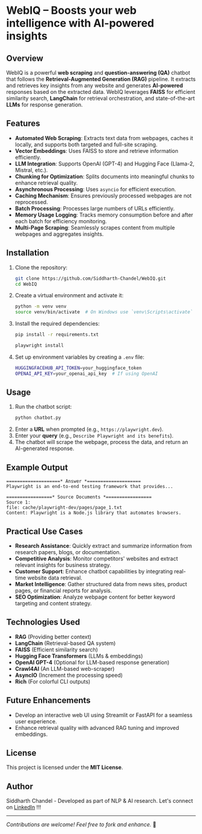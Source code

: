 # WebIQ – Boosts your web intelligence with AI-powered insights

## Overview
WebIQ is a powerful **web scraping** and **question-answering (QA)** chatbot that follows the **Retrieval-Augmented Generation (RAG)** pipeline. It extracts and retrieves key insights from any website and generates **AI-powered** responses based on the extracted data. WebIQ leverages **FAISS** for efficient similarity search, **LangChain** for retrieval orchestration, and state-of-the-art **LLMs** for response generation.

## Features
- **Automated Web Scraping**: Extracts text data from webpages, caches it locally, and supports both targeted and full-site scraping.
- **Vector Embeddings**: Uses FAISS to store and retrieve information efficiently.
- **LLM Integration**: Supports OpenAI (GPT-4) and Hugging Face (Llama-2, Mistral, etc.).
- **Chunking for Optimization**: Splits documents into meaningful chunks to enhance retrieval quality.
- **Asynchronous Processing**: Uses `asyncio` for efficient execution.
- **Caching Mechanism**: Ensures previously processed webpages are not reprocessed.
- **Batch Processing**: Processes large numbers of URLs efficiently.
- **Memory Usage Logging**: Tracks memory consumption before and after each batch for efficiency monitoring.
- **Multi-Page Scraping**: Seamlessly scrapes content from multiple webpages and aggregates insights.

## Installation

1. Clone the repository:
    ```sh
    git clone https://github.com/Siddharth-Chandel/WebIQ.git
    cd WebIQ
    ```

2. Create a virtual environment and activate it:
    ```sh
    python -m venv venv
    source venv/bin/activate  # On Windows use `venv\Scripts\activate`
    ```

3. Install the required dependencies:
    ```sh
    pip install -r requirements.txt

    playwright install
    ```

4. Set up environment variables by creating a `.env` file:
    ```sh
    HUGGINGFACEHUB_API_TOKEN=your_huggingface_token
    OPENAI_API_KEY=your_openai_api_key  # If using OpenAI
    ```

## Usage

1. Run the chatbot script:
    ```sh
    python chatbot.py
    ```
2. Enter a **URL** when prompted (e.g., `https://playwright.dev`).
3. Enter your **query** (e.g., `Describe Playwright and its benefits`).
4. The chatbot will scrape the webpage, process the data, and return an AI-generated response.

## Example Output
```
====================* Answer *====================
Playwright is an end-to-end testing framework that provides...

=================* Source Documents *=================
Source 1:
file: cache/playwright-dev/pages/page_1.txt
Content: Playwright is a Node.js library that automates browsers.
```
## Practical Use Cases
- **Research Assistance**: Quickly extract and summarize information from research papers, blogs, or documentation.
- **Competitive Analysis**: Monitor competitors' websites and extract relevant insights for business strategy.
- **Customer Support**: Enhance chatbot capabilities by integrating real-time website data retrieval.
- **Market Intelligence**: Gather structured data from news sites, product pages, or financial reports for analysis.
- **SEO Optimization**: Analyze webpage content for better keyword targeting and content strategy.

## Technologies Used
- **RAG** (Providing better context)
- **LangChain** (Retrieval-based QA system)
- **FAISS** (Efficient similarity search)
- **Hugging Face Transformers** (LLMs & embeddings)
- **OpenAI GPT-4** (Optional for LLM-based response generation)
- **Crawl4AI** (An LLM-based web-scraper)
- **AsyncIO** (Increment the processing speed)
- **Rich** (For colorful CLI outputs)

## Future Enhancements
- Develop an interactive web UI using Streamlit or FastAPI for a seamless user experience.
- Enhance retrieval quality with advanced RAG tuning and improved embeddings.

## License
This project is licensed under the **MIT License**.

## Author
Siddharth Chandel - Developed as part of NLP & AI research. Let's connect on [LinkedIn](https://www.linkedin.com/in/siddharth-chandel-001097245/) !!!

---
_Contributions are welcome! Feel free to fork and enhance._ 🚀
